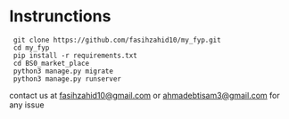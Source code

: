 # Instrunctions

```
 git clone https://github.com/fasihzahid10/my_fyp.git
 cd my_fyp
 pip install -r requirements.txt
 cd BS0_market_place
 python3 manage.py migrate
 python3 manage.py runserver 
```
contact us at fasihzahid10@gmail.com or ahmadebtisam3@gmail.com for any issue



